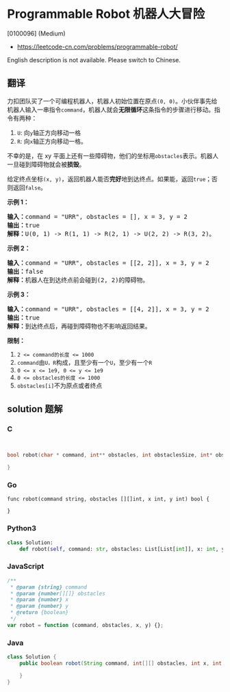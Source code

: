 # Programmable Robot 机器人大冒险

[0100096] (Medium)

- https://leetcode-cn.com/problems/programmable-robot/

English description is not available. Please switch to Chinese.

## 翻译

力扣团队买了一个可编程机器人，机器人初始位置在原点`(0, 0)`。小伙伴事先给机器人输入一串指令`command`，机器人就会**无限循环**这条指令的步骤进行移动。指令有两种：

1.  `U`: 向`y`轴正方向移动一格
2.  `R`: 向`x`轴正方向移动一格。

不幸的是，在 xy 平面上还有一些障碍物，他们的坐标用`obstacles`表示。机器人一旦碰到障碍物就会被**损毁**。

给定终点坐标`(x, y)`，返回机器人能否**完好**地到达终点。如果能，返回`true`；否则返回`false`。

**示例 1：**

<pre><strong>输入：</strong>command = "URR", obstacles = [], x = 3, y = 2
<strong>输出：</strong>true
<strong>解释：</strong>U(0, 1) -&gt; R(1, 1) -&gt; R(2, 1) -&gt; U(2, 2) -&gt; R(3, 2)。</pre>

**示例 2：**

<pre><strong>输入：</strong>command = "URR", obstacles = [[2, 2]], x = 3, y = 2
<strong>输出：</strong>false
<strong>解释：</strong>机器人在到达终点前会碰到(2, 2)的障碍物。</pre>

**示例 3：**

<pre><strong>输入：</strong>command = "URR", obstacles = [[4, 2]], x = 3, y = 2
<strong>输出：</strong>true
<strong>解释：</strong>到达终点后，再碰到障碍物也不影响返回结果。</pre>

**限制：**

1.  `2 <= command的长度 <= 1000`
2.  `command`由`U，R`构成，且至少有一个`U`，至少有一个`R`
3.  `0 <= x <= 1e9, 0 <= y <= 1e9`
4.  `0 <= obstacles的长度 <= 1000`
5.  `obstacles[i]`不为原点或者终点

## solution 题解

### C

```c


bool robot(char * command, int** obstacles, int obstaclesSize, int* obstaclesColSize, int x, int y){

}


```

### Go

```golang
func robot(command string, obstacles [][]int, x int, y int) bool {

}
```

### Python3

```python
class Solution:
    def robot(self, command: str, obstacles: List[List[int]], x: int, y: int) -> bool:
```

### JavaScript

```javascript
/**
 * @param {string} command
 * @param {number[][]} obstacles
 * @param {number} x
 * @param {number} y
 * @return {boolean}
 */
var robot = function (command, obstacles, x, y) {};
```

### Java

```java
class Solution {
    public boolean robot(String command, int[][] obstacles, int x, int y) {

    }
}
```
